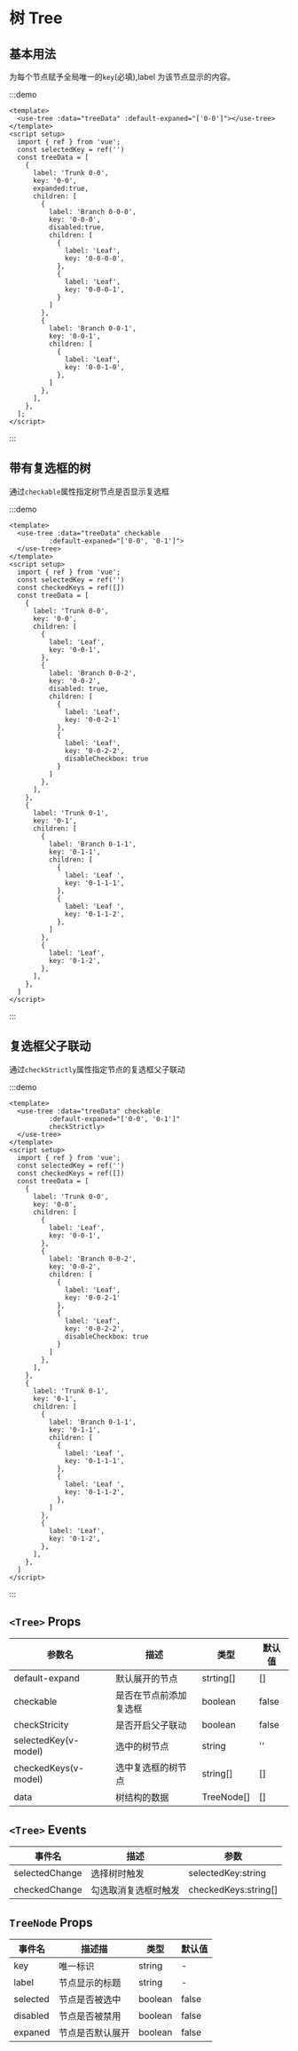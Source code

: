 <Toc />

# 树 Tree

## 基本用法

为每个节点赋予全局唯一的`key`(必填),label 为该节点显示的内容。

:::demo 

```vue
<template>
  <use-tree :data="treeData" :default-expaned="['0-0']"></use-tree>
</template>
<script setup>
  import { ref } from 'vue';
  const selectedKey = ref('')
  const treeData = [
    {
      label: 'Trunk 0-0',
      key: '0-0',
      expanded:true,
      children: [
        {
          label: 'Branch 0-0-0',
          key: '0-0-0',
          disabled:true,
          children: [
            {
              label: 'Leaf',
              key: '0-0-0-0',
            },
            {
              label: 'Leaf',
              key: '0-0-0-1',
            }
          ]
        },
        {
          label: 'Branch 0-0-1',
          key: '0-0-1',
          children: [
            {
              label: 'Leaf',
              key: '0-0-1-0',
            },
          ]
        },
      ],
    },
  ];
</script>
```
:::


## 带有复选框的树

通过`checkable`属性指定树节点是否显示复选框

:::demo 

```vue
<template>
  <use-tree :data="treeData" checkable
          :default-expaned="['0-0', '0-1']">
  </use-tree>
</template>
<script setup>
  import { ref } from 'vue';
  const selectedKey = ref('')
  const checkedKeys = ref([])
  const treeData = [
    {
      label: 'Trunk 0-0',
      key: '0-0',
      children: [
        {
          label: 'Leaf',
          key: '0-0-1',
        },
        {
          label: 'Branch 0-0-2',
          key: '0-0-2',
          disabled: true,
          children: [
            {
              label: 'Leaf',
              key: '0-0-2-1'
            },
            {
              label: 'Leaf',
              key: '0-0-2-2',
              disableCheckbox: true
            }
          ]
        },
      ],
    },
    {
      label: 'Trunk 0-1',
      key: '0-1',
      children: [
        {
          label: 'Branch 0-1-1',
          key: '0-1-1',
          children: [
            {
              label: 'Leaf ',
              key: '0-1-1-1',
            },
            {
              label: 'Leaf ',
              key: '0-1-1-2',
            },
          ]
        },
        {
          label: 'Leaf',
          key: '0-1-2',
        },
      ],
    },
  ]
</script>
```
:::

## 复选框父子联动

通过`checkStrictly`属性指定节点的复选框父子联动

:::demo 

```vue
<template>
  <use-tree :data="treeData" checkable
          :default-expaned="['0-0', '0-1']" 
          checkStrictly>
  </use-tree>
</template>
<script setup>
  import { ref } from 'vue';
  const selectedKey = ref('')
  const checkedKeys = ref([])
  const treeData = [
    {
      label: 'Trunk 0-0',
      key: '0-0',
      children: [
        {
          label: 'Leaf',
          key: '0-0-1',
        },
        {
          label: 'Branch 0-0-2',
          key: '0-0-2',
          children: [
            {
              label: 'Leaf',
              key: '0-0-2-1'
            },
            {
              label: 'Leaf',
              key: '0-0-2-2',
              disableCheckbox: true
            }
          ]
        },
      ],
    },
    {
      label: 'Trunk 0-1',
      key: '0-1',
      children: [
        {
          label: 'Branch 0-1-1',
          key: '0-1-1',
          children: [
            {
              label: 'Leaf ',
              key: '0-1-1-1',
            },
            {
              label: 'Leaf ',
              key: '0-1-1-2',
            },
          ]
        },
        {
          label: 'Leaf',
          key: '0-1-2',
        },
      ],
    },
  ]
</script>
```
:::



## `<Tree>` Props
| 参数名            | 描述                 | 类型     | 默认值 |
| -------------------- | ---------------------- | ---------- | ------ |
| default-expand       | 默认展开的节点  | strting[]  | []     |
| checkable            | 是否在节点前添加复选框 | boolean    | false  |
| checkStricity        | 是否开启父子联动 | boolean    | false  |
| selectedKey(v-model) | 选中的树节点     | string     | ''     |
| checkedKeys(v-model) | 选中复选框的树节点 | string[]   | []     |
| data                 | 树结构的数据     | TreeNode[] | []     |


## `<Tree>` Events

| 事件名      | 描述               | 参数               |
| -------------- | -------------------- | -------------------- |
| selectedChange | 选择树时触发   | selectedKey:string   |
| checkedChange  | 勾选取消复选框时触发 | checkedKeys:string[] |

## `TreeNode` Props

| 事件名 | 描述描        | 类型  | 默认值 |
| -------- | ---------------- | ------- | ------ |
| key      | 唯一标识     | string  | -      |
| label    | 节点显示的标题 | string  | -      |
| selected | 节点是否被选中 | boolean | false  |
| disabled | 节点是否被禁用 | boolean | false  |
| expaned  | 节点是否默认展开 | boolean | false  |
